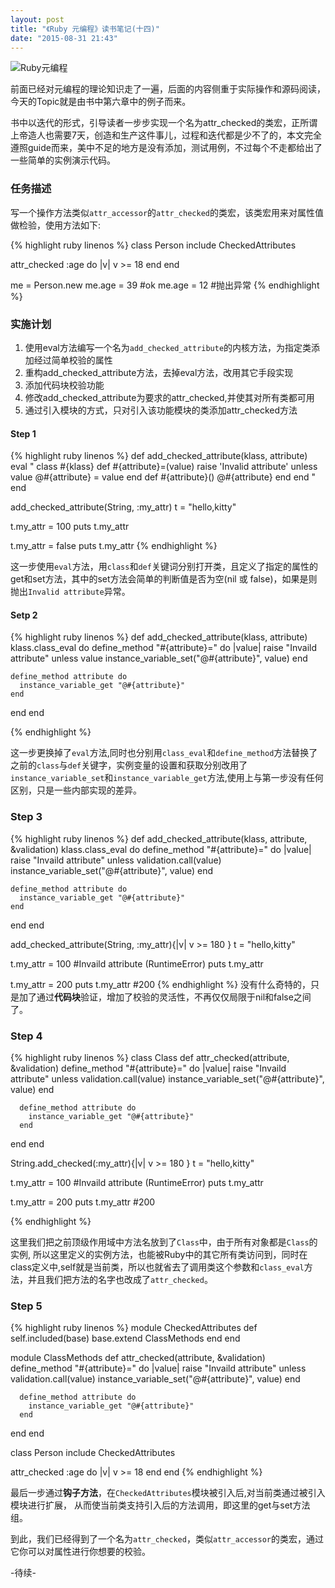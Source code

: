 ```yaml
---
layout: post
title: "《Ruby 元编程》读书笔记(十四)"
date: "2015-08-31 21:43"
---
```


![Ruby元编程]({{site.IMG_PATH}}/metaprogramming-1.jpg)

前面已经对元编程的理论知识走了一遍，后面的内容侧重于实际操作和源码阅读，今天的Topic就是由书中第六章中的例子而来。

书中以迭代的形式，引导读者一步步实现一个名为attr_checked的类宏，正所谓上帝造人也需要7天，创造和生产这件事儿，过程和迭代都是少不了的，本文完全遵照guide而来，美中不足的地方是没有添加，测试用例，不过每个不走都给出了一些简单的实例演示代码。

### 任务描述
写一个操作方法类似`attr_accessor`的`attr_checked`的类宏，该类宏用来对属性值做检验，使用方法如下:

{% highlight ruby linenos %}
class Person
  include CheckedAttributes

  attr_checked :age do |v|
    v >= 18
  end
end

me = Person.new
me.age = 39  #ok
me.age = 12  #抛出异常
{% endhighlight %}

### 实施计划
1. 使用eval方法编写一个名为`add_checked_attribute`的内核方法，为指定类添加经过简单校验的属性
2. 重构add_checked_attribute方法，去掉eval方法，改用其它手段实现
3. 添加代码块校验功能
4. 修改add_checked_attribute为要求的attr_checked,并使其对所有类都可用
5. 通过引入模块的方式，只对引入该功能模块的类添加attr_checked方法


#### Step 1
{% highlight ruby linenos %}
def add_checked_attribute(klass, attribute)
  eval "
    class #{klass}
      def #{attribute}=(value)
        raise 'Invalid attribute' unless value
        @#{attribute} = value
      end
      def #{attribute}()
        @#{attribute}
      end
    end
  "
end

add_checked_attribute(String, :my_attr)
t = "hello,kitty"

t.my_attr = 100
puts t.my_attr

t.my_attr = false
puts t.my_attr
{% endhighlight %}

这一步使用`eval`方法，用`class`和`def`关键词分别打开类，且定义了指定的属性的get和set方法，其中的set方法会简单的判断值是否为空(nil 或 false)，如果是则抛出`Invalid attribute`异常。

#### Setp 2
{% highlight ruby linenos %}
def add_checked_attribute(klass, attribute)
  klass.class_eval do
    define_method "#{attribute}=" do |value|
      raise "Invaild attribute" unless value
      instance_variable_set("@#{attribute}", value)
    end

    define_method attribute do
      instance_variable_get "@#{attribute}"
    end

  end
end

{% endhighlight %}

这一步更换掉了`eval`方法,同时也分别用`class_eval`和`define_method`方法替换了之前的`class`与`def`关键字，实例变量的设置和获取分别改用了`instance_variable_set`和`instance_variable_get`方法,使用上与第一步没有任何区别，只是一些内部实现的差异。

### Step 3
{% highlight ruby linenos %}
def add_checked_attribute(klass, attribute, &validation)
  klass.class_eval do
    define_method "#{attribute}=" do |value|
      raise "Invaild attribute" unless validation.call(value)
      instance_variable_set("@#{attribute}", value)
    end

    define_method attribute do
      instance_variable_get "@#{attribute}"
    end

  end
end

add_checked_attribute(String, :my_attr){|v| v >= 180 }
t = "hello,kitty"

t.my_attr = 100  #Invaild attribute (RuntimeError)
puts t.my_attr

t.my_attr = 200
puts t.my_attr  #200
{% endhighlight %}
没有什么奇特的，只是加了通过**代码块**验证，增加了校验的灵活性，不再仅仅局限于nil和false之间了。


### Step 4
{% highlight ruby linenos %}
class Class
  def attr_checked(attribute, &validation)
      define_method "#{attribute}=" do |value|
        raise "Invaild attribute" unless validation.call(value)
        instance_variable_set("@#{attribute}", value)
      end

      define_method attribute do
        instance_variable_get "@#{attribute}"
      end
  end
end

String.add_checked(:my_attr){|v| v >= 180 }
t = "hello,kitty"

t.my_attr = 100  #Invaild attribute (RuntimeError)
puts t.my_attr

t.my_attr = 200
puts t.my_attr  #200

{% endhighlight %}

这里我们把之前顶级作用域中方法名放到了`Class`中，由于所有对象都是`Class`的实例, 所以这里定义的实例方法，也能被Ruby中的其它所有类访问到，同时在class定义中,self就是当前类，所以也就省去了调用类这个参数和`class_eval`方法，并且我们把方法的名字也改成了`attr_checked`。

### Step 5
{% highlight ruby linenos %}
module CheckedAttributes
  def self.included(base)
    base.extend ClassMethods
  end
end

module ClassMethods
  def attr_checked(attribute, &validation)
      define_method "#{attribute}=" do |value|
        raise "Invaild attribute" unless validation.call(value)
        instance_variable_set("@#{attribute}", value)
      end

      define_method attribute do
        instance_variable_get "@#{attribute}"
      end
  end
end

class Person
  include CheckedAttributes

  attr_checked :age do |v|
    v >= 18
  end
end
{% endhighlight %}

最后一步通过**钩子方法**，在`CheckedAttributes`模块被引入后,对当前类通过被引入模块进行扩展，
从而使当前类支持引入后的方法调用，即这里的get与set方法组。

到此，我们已经得到了一个名为`attr_checked`，类似`attr_accessor`的类宏，通过它你可以对属性进行你想要的校验。

-待续-
